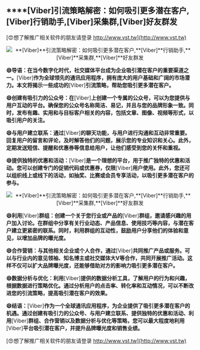 ## ****[Viber]**引流策略解密：如何吸引更多潜在客户,**[Viber]**行销助手,**[Viber]**采集群,**[Viber]**好友群发**

[😍想了解推广相关软件的朋友请登录 http://www.vst.tw](http://www.vst.tw)

 <center><img src="https://vst.tw/MP4/tuiguang/png/1.png" alt="**[Viber]**引流策略解密：如何吸引更多潜在客户,**[Viber]**行销助手,**[Viber]**采集群,**[Viber]**好友群发"></center>

**😄导语：在当今数字化时代，社交媒体平台成为企业吸引潜在客户的重要渠道之一。**[Viber]**作为全球领先的通讯应用程序，拥有庞大的用户基础和广阔的市场潜力。本文将揭示一些成功的**[Viber]**引流策略，帮助您吸引更多潜在客户。**

**😄创建有吸引力的公众号：在**[Viber]**上创建一个专属的公众号，可以为您提供与用户互动的平台。确保您的公众号名称简洁、易记，并且与您的品牌形象一致。同时，发布有趣、实用和与目标客户相关的内容，包括文章、图像、视频等形式，以吸引用户的关注。**

**😄与用户建立联系：通过**[Viber]**的聊天功能，与用户进行沟通和互动非常重要。回复用户的留言和评论，及时解答他们的问题，展示您的专业知识和关心。此外，定期发送短信、提醒和优惠券等信息给用户，让他们感受到您的关怀和重视。**

**😄提供独特的优惠和活动：**[Viber]**是一个理想的平台，用于推广独特的优惠和活动。您可以创建专门的促销代码或优惠券，仅限**[Viber]**用户使用。此外，您还可以组织线上或线下的活动，如抽奖、比赛或会员专享活动，以吸引更多潜在客户的参与。**

 <center><img src="https://vst.tw/MP4/tuiguang/png/2.png" alt="**[Viber]**引流策略解密：如何吸引更多潜在客户,**[Viber]**行销助手,**[Viber]**采集群,**[Viber]**好友群发"></center>

**😄利用**[Viber]**群组：创建一个关于您行业或产品的**[Viber]**群组，邀请感兴趣的用户加入讨论。在群组中分享有关行业动态、产品信息、使用技巧等内容，与潜在客户建立更紧密的联系。同时，利用群组的互动性，鼓励用户分享他们的体验和意见，以增加品牌的曝光度。**

**😄合作营销：与其他相关企业或个人合作，通过**[Viber]**共同推广产品或服务。可以与行业内的意见领袖、知名博主或社交媒体大V等合作，共同开展推广活动。这样不仅可以扩大品牌曝光度，还能够借助对方的影响力吸引更多潜在客户。**

**😄数据分析与优化：利用**[Viber]**提供的数据分析工具，了解用户的行为和兴趣，根据数据进行策略优化。通过分析用户的点击率、转化率和互动情况，可以不断改进您的引流策略，提高吸引潜在客户的效果。**

**😄结语：**[Viber]**作为一个全球通讯应用程序，为企业提供了吸引更多潜在客户的机遇。通过创建有吸引力的公众号、与用户建立联系、提供独特的优惠和活动、利用**[Viber]**群组、合作营销以及数据分析与优化等策略，您可以最大程度地利用**[Viber]**平台吸引潜在客户，并提升品牌曝光度和销售业绩。**

[😍想了解推广相关软件的朋友请登录 http://www.vst.tw](http://www.vst.tw)



